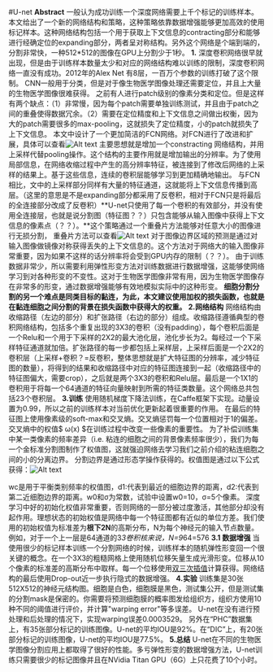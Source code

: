 #U-net
**Abstract**
一般认为成功训练一个深度网络需要上千个标记的训练样本。本文给出了一个新的网络结构和策略，这种策略依靠数据增强能够更加高效的使用标记样本。这种网络结构包括一个用于获取上下文信息的contracting部分和能够进行经确定位的expanding部分，两者呈对称结构。另外这个网络是个端到端的，分割非常快，一种512*512的图像在GPU上分割少于1秒。
**1.**
深度卷积网络很早就出现，但是由于训练样本数量太少和对应的网络结构难以训练的限制，深度卷积网络一直没有成功。2012年的Alex Net 有8层，一百万个参数的训练打破了这个限制。
CNN一般用于分类，但是对于像生物医学图像处理还需要定位，并且上大量的生物医学图像很难获得。
之前有人进行patch级别的像素分类和定位。但是这样有两个缺点：（1）非常慢，因为每个patch需要单独训练测试，并且由于patch之间的重叠使得数据冗余。（2）需要在定位精度和上下文信息之间做出权衡，因为大的patch需要很多的max-pooling，这就损失了定位精度，小的patch就损失了上下文信息。
本文中设计了一个更加简洁的FCN网络。对FCN进行了改进和扩展，具体可以查看![Alt text](./Snipaste_2018-04-12_11-18-31_unet.png)
主要思想就是增加一个constracting 网络结构，并用上采样代替pooling操作。这个结构的主要作用就是增加输出的分辨率。为了使用局部信息，在网络收缩过程中产生的高分辨率特征，被连接到了修改后网络的上采样的结果上。基于这些信息，连续的卷积层能够学习到更加精确地输出。
与FCN相比，文中的上采样部分同样有大量的特征通道，这就能将上下文信息传播到高层。（这里的意思是不是expanding部分都采用了反卷积，相对于FCN只是将最后的全连接部分改成了反卷积）**U-net只使用了每一个卷积的有效部分，并没有使用全连接层，也就是说分割图（特征图？？）只包含能够从输入图像中获得上下文信息的像素点（？？）。**这个策略通过一个重叠片方法能够对任意大小的图像进行无损分割，
重叠片方法可以查看![Alt text](./Snipaste_2018-04-12_11-19-34_overlap.png)
对于图像边界区域的预测是通过对输入图像做镜像对称获得丢失的上下文信息的。这个方法对于网络大的输入图像非常重要，因为如果不这样的话分辨率将会受到GPU内存的限制（？？）。
由于训练数据非常少，所以需要利用弹性形变方法对训练数据进行数据增强，这能够使网络学习到对各种形变的不变性。这对于生物医学图像非常有用，因为生物医学图像存在非常多的形变，通过数据增强能够有效地模拟实际中的这种形变。
**细胞分割分割的另一个难点是同类目标的黏连，为此，本文建议使用加权的损失函数，也就是在黏连细胞之间分割的背景在损失函数中获得大的权重。**
**2.网络结构**
网络结构由收缩路径（左边的部分）和扩张路径（右边的部分）组成。收缩路径遵循典型的卷积网络结构，包括多个重复出现的3X3的卷积（没有padding），每个卷积后面是一个Relu和一个用于下采样的2X2的最大池化层，池化步长为2。每经过一个下采样特征通道就加倍。扩张路径的每一步都包括上采样层，上采样后面是一个2X2的卷积层（上采样+卷积？=反卷积，整体思想就是扩大特征图的分辨率，减少特征图的数量），将得到的结果和收缩路径中对应的特征图连接到一起（收缩路径中的特征图偏大，需要crop），之后就是两个3X3的卷积和Relu层。最后是一个1X1的卷积用于将每一个64通道的特征向量映射到所需的特征类数量。这个网络总共包括23个卷积层。
**3.训练**
使用随机梯度下降法训练，在Caffe框架下实现。动量设置为0.99，所以之前的训练样本对当前优化更新起着很重要的作用。
在最后的特征图上使用像素级的soft-max和交叉熵。交叉熵惩罚每一个位置相对于1的偏差。交叉熵中的权值$	ω(x) $在训练过程中改变一些像素的重要性。
为了补偿训练集中某一类像素的频率差异（i.e. 粘连的细胞之间的背景像素频率很少），我们为每一个金标准分割图制作了权值图，这就强迫网络去学习我们之前介绍的粘连细胞之间的小的分离边界。
分割边界是通过形态学操作获得的。权值图是通过以下公式获得：![Alt text](./Snipaste_2018-04-12_11-20-06_formal.png)

wc是用于平衡类别频率的权值图，d1:代表到最近的细胞边界的距离，d2:代表到第二近细胞边界的距离。w0和σ为常数，试验中设置w0=10，σ=5个像素。
深度学习中好的初始化权值非常重要，否则网络的一部分被过度激活，其他部分却没有起作用。理想状态的初始权值是网络中每一个特征图都有近似的单位方差。我们使用的初始权值为标准差为**根下2N**的高斯分布，N为每个神经元的输入节点数量。例如，对于一个上一层是64通道的3*3卷积核来说，N=9*64=576
**3.1 数据增强**
当使用很少的标记样本训练一个分割网络的时候，训练样本的随机弹性形变回一个很关键的概念。在一个3X3的粗糙网格上使用随机位移矢量生成光滑形变。位移从10个像素的标准差的高斯分布中取样。每一个位移使用[双三次插值][1]计算获得。网络结构的最后使用Drop-out近一步执行隐式的数据增强。
**4.实验**
训练集是30张512X512的神经元结构图。细胞是白色，细胞膜是黑色，测试集公开，但是测试集的分割mask是保密的。你需要将预测细胞膜的概率图发给组织方，组织方使用10种不同的阈值进行评价，并计算"warping error"等多误差。
U-net在没有进行预处理和后处理的情况下，实现warping误差0.0003529。
另外在“PHC”数据集上，有35张部分标记的训练图像。U-net的平均IOU是92%。在“DIC”上，有20张部分标记的训练图像，U-net的平均IOU是77.5%。
**5.总结**
U-net在不同的生物医学图像分割应用上都取得了很好的性能。多亏弹性形变的数据增强方法，U-net训练只需要很少的标记图像并且在NVidia Titan GPU（6G）上只花费了10个小时。




[1]: https://en.wikipedia.org/wiki/Bicubic_interpolation